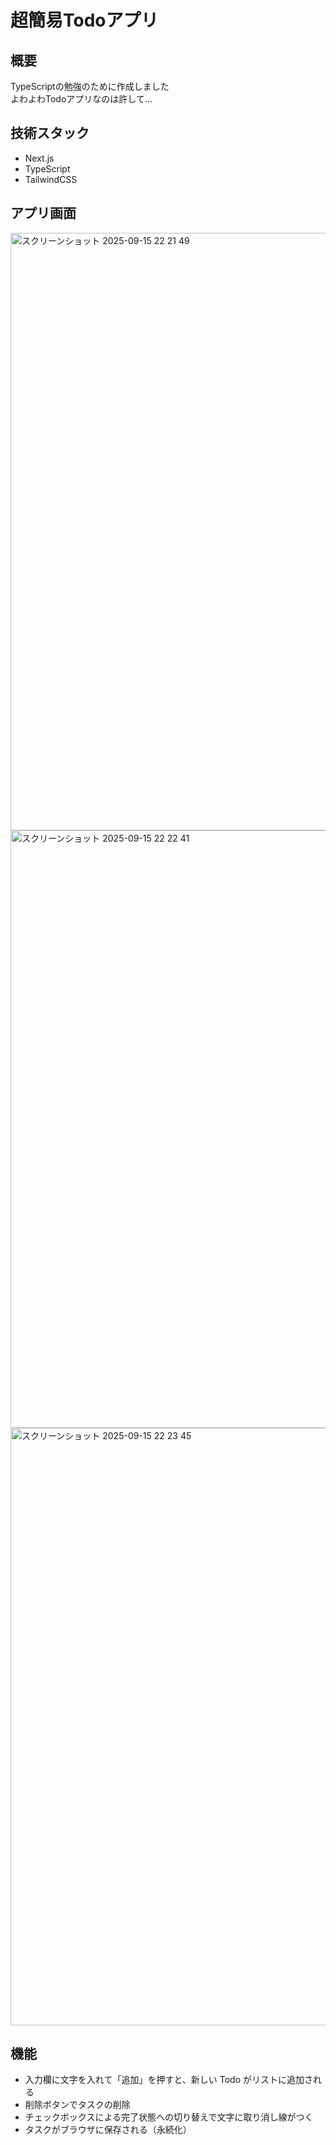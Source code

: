 # 超簡易Todoアプリ

## 概要
TypeScriptの勉強のために作成しました<br/>
よわよわTodoアプリなのは許して...

## 技術スタック
- Next.js
- TypeScript
- TailwindCSS

## アプリ画面

<img width="1470" height="956" alt="スクリーンショット 2025-09-15 22 21 49" src="https://github.com/user-attachments/assets/7ba0479c-270a-4baf-82d3-880bdacaf9c0" />

<img width="1470" height="956" alt="スクリーンショット 2025-09-15 22 22 41" src="https://github.com/user-attachments/assets/35f885c5-fa33-4126-bcb6-1264cb06cd90" />

<img width="1470" height="956" alt="スクリーンショット 2025-09-15 22 23 45" src="https://github.com/user-attachments/assets/e8bff949-0c0c-48bd-b0bf-e5f793b06a97" />

## 機能

- 入力欄に文字を入れて「追加」を押すと、新しい Todo がリストに追加される
- 削除ボタンでタスクの削除
- チェックボックスによる完了状態への切り替えで文字に取り消し線がつく
- タスクがブラウザに保存される（永続化）
